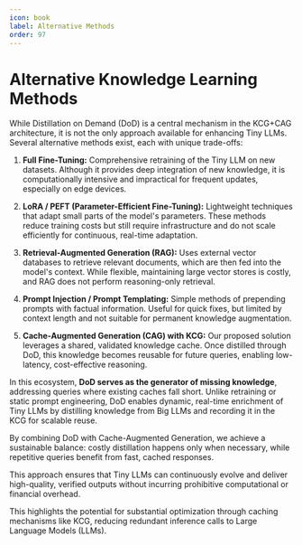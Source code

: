 ```yaml
---
icon: book
label: Alternative Methods
order: 97
---
```


# Alternative Knowledge Learning Methods

While Distillation on Demand (DoD) is a central mechanism in the KCG+CAG architecture, it is not the only approach available for enhancing Tiny LLMs. Several alternative methods exist, each with unique trade-offs:

1. **Full Fine-Tuning:** Comprehensive retraining of the Tiny LLM on new datasets. Although it provides deep integration of new knowledge, it is computationally intensive and impractical for frequent updates, especially on edge devices.

2. **LoRA / PEFT (Parameter-Efficient Fine-Tuning):** Lightweight techniques that adapt small parts of the model's parameters. These methods reduce training costs but still require infrastructure and do not scale efficiently for continuous, real-time adaptation.

3. **Retrieval-Augmented Generation (RAG):** Uses external vector databases to retrieve relevant documents, which are then fed into the model's context. While flexible, maintaining large vector stores is costly, and RAG does not perform reasoning-only retrieval.

4. **Prompt Injection / Prompt Templating:** Simple methods of prepending prompts with factual information. Useful for quick fixes, but limited by context length and not suitable for permanent knowledge augmentation.

5. **Cache-Augmented Generation (CAG) with KCG:** Our proposed solution leverages a shared, validated knowledge cache. Once distilled through DoD, this knowledge becomes reusable for future queries, enabling low-latency, cost-effective reasoning.

In this ecosystem, **DoD serves as the generator of missing knowledge**, addressing queries where existing caches fall short. Unlike retraining or static prompt engineering, DoD enables dynamic, real-time enrichment of Tiny LLMs by distilling knowledge from Big LLMs and recording it in the KCG for scalable reuse.

By combining DoD with Cache-Augmented Generation, we achieve a sustainable balance: costly distillation happens only when necessary, while repetitive queries benefit from fast, cached responses.

This approach ensures that Tiny LLMs can continuously evolve and deliver high-quality, verified outputs without incurring prohibitive computational or financial overhead.

This highlights the potential for substantial optimization through caching mechanisms like KCG, reducing redundant inference calls to Large Language Models (LLMs).
